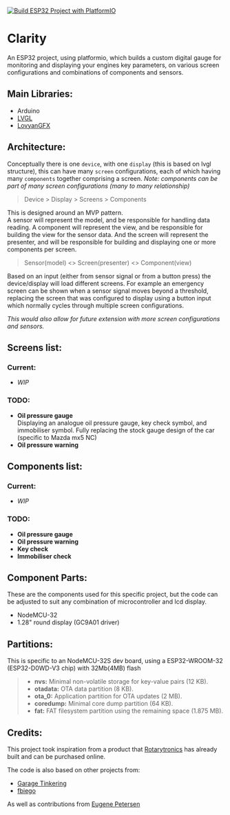 [![Build ESP32 Project with PlatformIO](https://github.com/marcelrienks/Clarity/actions/workflows/c-cpp.yml/badge.svg)](https://github.com/marcelrienks/Clarity/actions/workflows/c-cpp.yml)

# Clarity
An ESP32 project, using platformio, which builds a custom digital gauge for monitoring and displaying your engines key parameters, on various screen configurations and combinations of components and sensors.

## Main Libraries:
* Arduino
* [LVGL](https://docs.lvgl.io/master/)
* [LovyanGFX](https://docs.arduino.cc/libraries/lovyangfx/)

## Architecture:
Conceptually there is one `device`, with one `display` (this is based on lvgl structure), this can have many `screen` configurations, each of which having many `components` together comprising a screen. _Note: components can be part of many screen configurations (many to many relationship)_
> Device > Display > Screens > Components

This is designed around an MVP pattern.  
A sensor will represent the model, and be responsible for handling data reading. A component will represent the view, and be responsible for building the view for the sensor data. And the screen will represent the presenter, and will be responsible for building and displaying one or more components per screen.
> Sensor(model) <> Screen(presenter) <> Component(view)  

Based on an input (either from sensor signal or from a button press) the device/display will load different screens. For example an emergency screen can be shown when a sensor signal moves beyond a threshold, replacing the screen that was configured to display using a button input which normally cycles through multiple screen configurations.

_This would also allow for future extension with more screen configurations and sensors._

## Screens list:
### Current:
* _WIP_
### TODO:
* **Oil pressure gauge**  
Displaying an analogue oil pressure gauge, key check symbol, and immobiliser symbol. Fully replacing the stock gauge design of the car (specific to Mazda mx5 NC)
* **Oil pressure warning**

## Components list:
### Current:
* _WIP_
### TODO:
* **Oil pressure gauge**
* **Oil pressure warning**
* **Key check**
* **Immobiliser check**

## Component Parts:
These are the components used for this specific project, but the code can be adjusted to suit any combination of microcontroller and lcd display.
* NodeMCU-32
* 1.28" round display (GC9A01 driver)

## Partitions:
This is specific to an NodeMCU-32S dev board, using a ESP32-WROOM-32 (ESP32-D0WD-V3 chip) with 32Mb(4MB) flash
> - **nvs:** Minimal non-volatile storage for key-value pairs (12 KB).
> - **otadata:** OTA data partition (8 KB).
> - **ota_0:** Application partition for OTA updates (2 MB).
> - **coredump:** Minimal core dump partition (64 KB).
> - **fat:** FAT filesystem partition using the remaining space (1.875 MB).

## Credits:
This project took inspiration from a product that [Rotarytronics](https://www.rotarytronics.com/) has already built and can be purchased online.

The code is also based on other projects from:
* [Garage Tinkering](https://github.com/valentineautos)
* [fbiego](https://github.com/fbiego)

As well as contributions from [Eugene Petersen](https://github.com/gino247)
